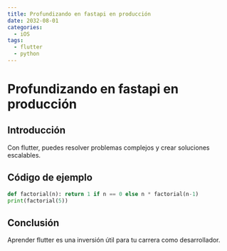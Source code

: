 ```yaml
---
title: Profundizando en fastapi en producción
date: 2032-08-01
categories:
  - iOS
tags:
  - flutter
  - python
---
```


# Profundizando en fastapi en producción

## Introducción

Con flutter, puedes resolver problemas complejos y crear soluciones escalables.

## Código de ejemplo

```python
def factorial(n): return 1 if n == 0 else n * factorial(n-1)
print(factorial(5))
```

## Conclusión

Aprender flutter es una inversión útil para tu carrera como desarrollador.